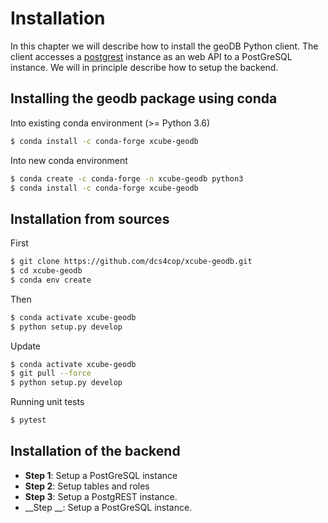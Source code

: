 
# Installation

In this chapter we will describe how to install the geoDB Python client. The client accesses 
a [postgrest](https://postgrest.org) instance as an web API to a PostGreSQL instance. We will in principle describe 
how to setup the backend.   
  
## Installing the geodb package using conda

Into existing conda environment (>= Python 3.6)

```bash
$ conda install -c conda-forge xcube-geodb
```

Into new conda environment
   
```bash
$ conda create -c conda-forge -n xcube-geodb python3
$ conda install -c conda-forge xcube-geodb
```

## Installation from sources

First
    
```bash
$ git clone https://github.com/dcs4cop/xcube-geodb.git
$ cd xcube-geodb
$ conda env create
```    

Then

```bash
$ conda activate xcube-geodb
$ python setup.py develop
```

Update

```bash
$ conda activate xcube-geodb
$ git pull --force
$ python setup.py develop
```
    
Running unit tests

```bash
$ pytest
```

## Installation of the backend

- __Step 1__: Setup a PostGreSQL instance
- __Step 2__: Setup tables and roles 
- __Step 3__: Setup a PostgREST instance.
- __Step __: Setup a PostGreSQL instance.



